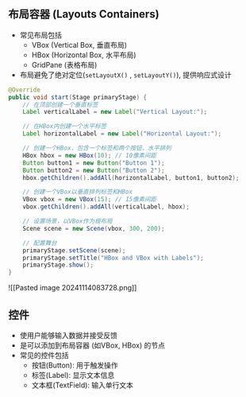 ## 布局容器 (Layouts Containers)
- 常见布局包括
	- VBox (Vertical Box, 垂直布局)
	- HBox (Horizontal Box, 水平布局)
	- GridPane (表格布局)
- 布局避免了绝对定位(`setLayoutX()` , `setLayoutY()`), 提供响应式设计
```java
@Override
public void start(Stage primaryStage) {
    // 在顶部创建一个垂直标签
    Label verticalLabel = new Label("Vertical Layout:");

    // 在HBox内创建一个水平标签
    Label horizontalLabel = new Label("Horizontal Layout:");

    // 创建一个HBox，包含一个标签和两个按钮，水平排列
    HBox hbox = new HBox(10); // 10像素间距
    Button button1 = new Button("Button 1");
    Button button2 = new Button("Button 2");
    hbox.getChildren().addAll(horizontalLabel, button1, button2);

    // 创建一个VBox以垂直排列标签和HBox
    VBox vbox = new VBox(15); // 15像素间距
    vbox.getChildren().addAll(verticalLabel, hbox);

    // 设置场景，以VBox作为根布局
    Scene scene = new Scene(vbox, 300, 200);

    // 配置舞台
    primaryStage.setScene(scene);
    primaryStage.setTitle("HBox and VBox with Labels");
    primaryStage.show();
}
```
![[Pasted image 20241114083728.png]]

## 控件
- 使用户能够输入数据并接受反馈
- 是可以添加到布局容器 (如VBox, HBox) 的节点
- 常见的控件包括
	- 按钮(Button): 用于触发操作
	- 标签(Label): 显示文本信息
	- 文本框(TextField): 输入单行文本
